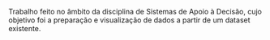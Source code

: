 Trabalho feito no âmbito da disciplina de Sistemas de Apoio à Decisão, cujo objetivo foi a preparação e visualização de dados a partir de um dataset existente.
